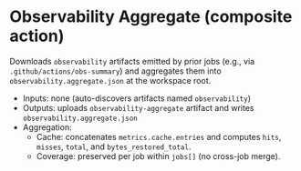 # Observability Aggregate (composite action)

Downloads `observability` artifacts emitted by prior jobs (e.g., via `.github/actions/obs-summary`) and aggregates them into `observability.aggregate.json` at the workspace root.

- Inputs: none (auto-discovers artifacts named `observability`)
- Outputs: uploads `observability-aggregate` artifact and writes `observability.aggregate.json`
- Aggregation:
  - Cache: concatenates `metrics.cache.entries` and computes `hits`, `misses`, `total`, and `bytes_restored_total`.
  - Coverage: preserved per job within `jobs[]` (no cross-job merge).
